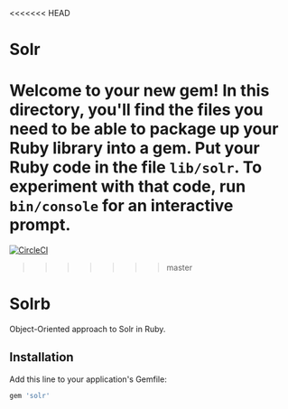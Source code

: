 <<<<<<< HEAD
# Solr

Welcome to your new gem! In this directory, you'll find the files you need to be able to package up your Ruby library into a gem. Put your Ruby code in the file `lib/solr`. To experiment with that code, run `bin/console` for an interactive prompt.
=======
[![CircleCI](https://circleci.com/gh/machinio/solrb/tree/master.svg?style=svg)](https://circleci.com/gh/machinio/solrb/tree/master)
>>>>>>> master

# Solrb

Object-Oriented approach to Solr in Ruby. 
## Installation

Add this line to your application's Gemfile:

```ruby
gem 'solr'
```
